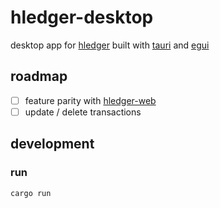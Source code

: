 # hledger-desktop

desktop app for [hledger][] built with [tauri][] and [egui][]

## roadmap

- [ ] feature parity with [hledger-web][]
- [ ] update / delete transactions

## development

### run

```bash
cargo run
```

[hledger]: https://github.com/simonmichael/hledger
[tauri]: https://github.com/tauri-apps/tauri
[egui]: https://github.com/emilk/egui
[hledger-web]: https://github.com/simonmichael/hledger/tree/master/hledger-web
